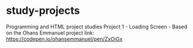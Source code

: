 # study-projects 
Programming and HTML project studies
Project 1 - Loading Screen - Based on the Ohans Emmanuel project link: https://codepen.io/ohansemmanuel/pen/ZxOjGx
